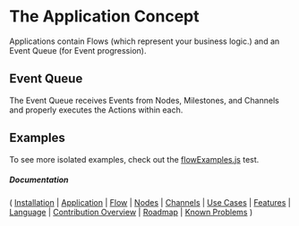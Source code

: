# The Application Concept

Applications contain Flows (which represent your business logic.) and an Event Queue (for Event progression).

## Event Queue

The Event Queue receives Events from Nodes, Milestones, and Channels and properly executes the Actions within each.

## Examples

To see more isolated examples, check out the [flowExamples.js](tests/flowExamples.js) test.

##### Documentation

( 
[Installation](01-installation.md) | 
[Application](02-application.md) | 
[Flow](03-flow.md) | 
[Nodes](04-nodes.md) | 
[Channels](05-channels.md) | 
[Use Cases](06-use-cases.md) | 
[Features](07-features.md) | 
[Language](08-language.md) | 
[Contribution Overview](09-contribution.md) | 
[Roadmap](10-roadmap.md) | 
[Known Problems](11-known-problems.md)
)